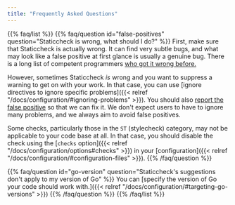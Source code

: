 ```yaml
---
title: "Frequently Asked Questions"
---
```



{{% faq/list %}}
{{% faq/question id="false-positives" question="Staticcheck is wrong, what should I do?" %}}
First, make sure that Staticcheck is actually wrong.
It can find very subtle bugs, and what may look like a false positive at first glance is usually a genuine bug.
There is a long list of competent programmers
[who got it wrong before.](https://github.com/dominikh/go-tools/issues?q=is%3Aissue+label%3Afalse-positive+label%3Ainvalid+is%3Aclosed)

However, sometimes Staticcheck _is_ wrong and you want to suppress a warning to get on with your work.
In that case, you can use [ignore directives to ignore specific problems]({{< relref "/docs/configuration/#ignoring-problems" >}}).
You should also [report the false positive](https://github.com/dominikh/go-tools/issues/new?assignees=&labels=false-positive%2C+needs-triage&template=1_false_positive.md&title=) so that we can fix it.
We don't expect users to have to ignore many problems, and we always aim to avoid false positives.

Some checks, particularly those in the `ST` (stylecheck) category, may not be applicable to your code base at all. In that case, you should disable the check using the
[`checks` option]({{< relref "/docs/configuration/options#checks" >}})
in your [configuration]({{< relref "/docs/configuration/#configuration-files" >}}).
{{% /faq/question %}}

{{% faq/question id="go-version" question="Staticcheck's suggestions don't apply to my version of Go" %}}
You can [specify the version of Go your code should work with.]({{< relref "/docs/configuration/#targeting-go-versions" >}})
{{% /faq/question %}}
{{% /faq/list %}}
